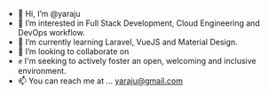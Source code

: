 - 👋 Hi, I’m @yaraju
- 👀 I’m interested in Full Stack Development, Cloud Engineering and DevOps workflow.
- 🌱 I’m currently learning Laravel, VueJS and Material Design.
- 💞️ I’m looking to collaborate on 
- :fist: I'm seeking to actively foster an open, welcoming and inclusive environment.
- 📫 You can reach me at ... yaraju@gmail.com
